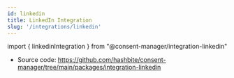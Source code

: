 ```yaml
---
id: linkedin
title: LinkedIn Integration
slug: '/integrations/linkedin'
---
```


import { linkedinIntegration } from "@consent-manager/integration-linkedin"

- Source code: https://github.com/hashbite/consent-manager/tree/main/packages/integration-linkedin

<IntegrationProfile integration={linkedinIntegration({})} />
